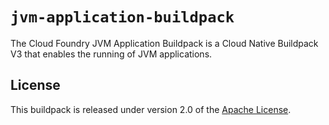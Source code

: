 # `jvm-application-buildpack`
The Cloud Foundry JVM Application Buildpack is a Cloud Native Buildpack V3 that enables the running of JVM applications.

## License
This buildpack is released under version 2.0 of the [Apache License][a].

[a]: http://www.apache.org/licenses/LICENSE-2.0

